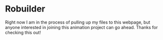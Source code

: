 # Robuilder
Right now I am in the process of pulling up my files to this webpage, but anyone interested in joining this animation project 
can go ahead. Thanks for checking this out!
